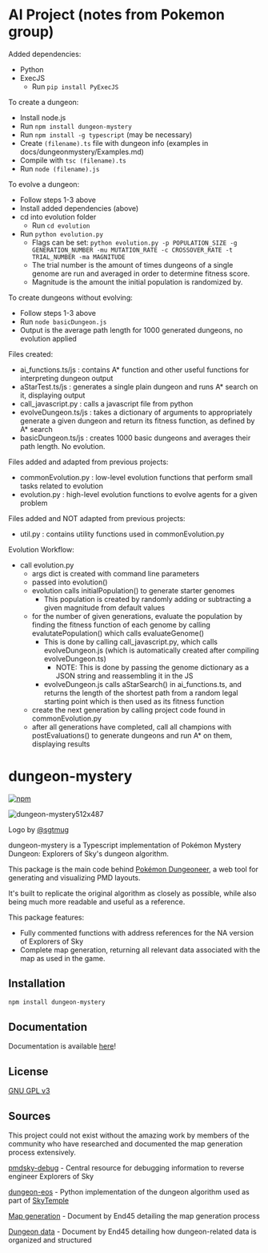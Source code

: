 # AI Project (notes from Pokemon group)
Added dependencies:
- Python
- ExecJS
    - Run `pip install PyExecJS`

To create a dungeon:
- Install node.js
- Run `npm install dungeon-mystery`
- Run `npm install -g typescript` (may be necessary)
- Create `(filename).ts` file with dungeon info (examples in docs/dungeonmystery/Examples.md)
- Compile with `tsc (filename).ts`
- Run `node (filename).js`

To evolve a dungeon:
- Follow steps 1-3 above
- Install added dependencies (above)
- cd into evolution folder
    - Run `cd evolution`
- Run `python evolution.py`
    - Flags can be set: `python evolution.py -p POPULATION_SIZE -g GENERATION_NUMBER -mu MUTATION_RATE -c CROSSOVER_RATE -t TRIAL_NUMBER -ma MAGNITUDE`
    - The trial number is the amount of times dungeons of a single genome are run and averaged in order to determine fitness score.
    - Magnitude is the amount the initial population is randomized by.

To create dungeons without evolving:
 - Follow steps 1-3 above
 - Run `node basicDungeon.js`
 - Output is the average path length for 1000 generated dungeons, no evolution applied 

Files created:
- ai_functions.ts/js : contains A* function and other useful functions for interpreting dungeon output
- aStarTest.ts/js : generates a single plain dungeon and runs A* search on it, displaying output
- call_javascript.py : calls a javascript file from python
- evolveDungeon.ts/js : takes a dictionary of arguments to appropriately generate a given dungeon and return its fitness function, as defined by A* search
- basicDungeon.ts/js : creates 1000 basic dungeons and averages their path length. No evolution.

Files added and adapted from previous projects:
- commonEvolution.py : low-level evolution functions that perform small tasks related to evolution
- evolution.py : high-level evolution functions to evolve agents for a given problem

Files added and NOT adapted from previous projects:
- util.py : contains utility functions used in commonEvolution.py

Evolution Workflow:
- call evolution.py
    - args dict is created with command line parameters
    - passed into evolution()
    - evolution calls initialPopulation() to generate starter genomes
        - This population is created by randomly adding or subtracting a given magnitude from default values
    - for the number of given generations, evaluate the population by finding the fitness function of each genome by calling evalutatePopulation() which calls evaluateGenome()
        - This is done by calling call_javascript.py, which calls evolveDungeon.js (which is automatically created after compiling evolveDungeon.ts)
            - NOTE: This is done by passing the genome dictionary as a JSON string and reassembling it in the JS
        - evolveDungeon.js calls aStarSearch() in ai_functions.ts, and returns the length of the shortest path from a random legal starting point which is then used as its fitness function
    - create the next generation by calling project code found in commonEvolution.py
    - after all generations have completed, call all champions with postEvaluations() to generate dungeons and run A* on them, displaying results

# dungeon-mystery

[![npm](https://img.shields.io/npm/v/dungeon-mystery)](https://www.npmjs.com/package/dungeon-mystery)

![dungeon-mystery512x487](https://github.com/EpicYoshiMaster/dungeon-mystery/assets/32598419/8aeb7f74-c97d-473b-943a-115f4c83e015)

Logo by [@sgtmug](https://twitter.com/sergeantmug)
 
dungeon-mystery is a Typescript implementation of Pokémon Mystery Dungeon: Explorers of Sky's dungeon algorithm.

This package is the main code behind [Pokémon Dungeoneer](https://github.com/EpicYoshiMaster/pokemon-dungeoneer), a web tool for generating and visualizing PMD layouts.

It's built to replicate the original algorithm as closely as possible, while also being much more readable and useful as a reference.

This package features:

- Fully commented functions with address references for the NA version of Explorers of Sky
- Complete map generation, returning all relevant data associated with the map as used in the game.

## Installation

```bash
npm install dungeon-mystery
```

## Documentation

Documentation is available [here](https://epicyoshimaster.github.io/dungeon-mystery/)!

## License

[GNU GPL v3](LICENSE)

## Sources

This project could not exist without the amazing work by members of the community who have researched and documented the map generation process extensively.

[pmdsky-debug](https://github.com/UsernameFodder/pmdsky-debug) - Central resource for debugging information to reverse engineer Explorers of Sky

[dungeon-eos](https://github.com/SkyTemple/dungeon-eos) - Python implementation of the dungeon algorithm used as part of [SkyTemple](https://skytemple.org/)

[Map generation](https://docs.google.com/document/d/1HuJIEOtTYCtSHK6R-sp4LC2gk1RDL_mfoFL6Qn_wdkE/edit) - Document by End45 detailing the map generation process

[Dungeon data](https://docs.google.com/document/d/1UfiFz4xAPtGd-1X2JNE0Jy2z-BLkze1PE4Fo9u-QeYo/edit) - Document by End45 detailing how dungeon-related data is organized and structured
